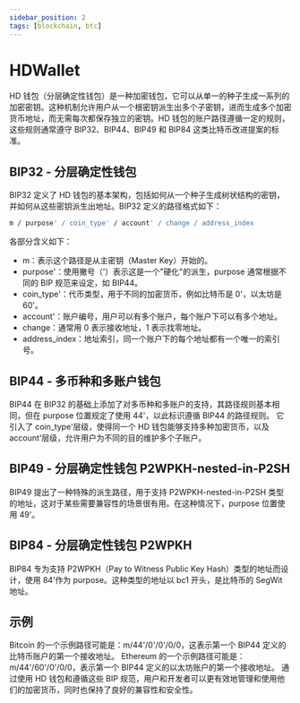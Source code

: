 ```yaml
---
sidebar_position: 2
tags: [blockchain, btc]
---
```


# HDWallet

HD 钱包（分层确定性钱包）是一种加密钱包，它可以从单一的种子生成一系列的加密密钥。这种机制允许用户从一个根密钥派生出多个子密钥，进而生成多个加密货币地址，而无需每次都保存独立的密钥。HD 钱包的账户路径遵循一定的规则，这些规则通常遵守 BIP32、BIP44、BIP49 和 BIP84 这类比特币改进提案的标准。

## BIP32 - 分层确定性钱包

BIP32 定义了 HD 钱包的基本架构，包括如何从一个种子生成树状结构的密钥，并如何从这些密钥派生出地址。BIP32 定义的路径格式如下：

```bash
m / purpose' / coin_type' / account' / change / address_index
```

各部分含义如下：

- m：表示这个路径是从主密钥（Master Key）开始的。
- purpose'：使用撇号（'）表示这是一个"硬化"的派生，purpose 通常根据不同的 BIP 规范来设定，如 BIP44。
- coin_type'：代币类型，用于不同的加密货币，例如比特币是 0'，以太坊是 60'。
- account'：账户编号，用户可以有多个账户，每个账户下可以有多个地址。
- change：通常用 0 表示接收地址，1 表示找零地址。
- address_index：地址索引，同一个账户下的每个地址都有一个唯一的索引号。

## BIP44 - 多币种和多账户钱包

BIP44 在 BIP32 的基础上添加了对多币种和多账户的支持，其路径规则基本相同，但在 purpose 位置规定了使用 44'，以此标识遵循 BIP44 的路径规则。
它引入了 coin_type'层级，使得同一个 HD 钱包能够支持多种加密货币，以及 account'层级，允许用户为不同的目的维护多个子账户。

## BIP49 - 分层确定性钱包 P2WPKH-nested-in-P2SH

BIP49 提出了一种特殊的派生路径，用于支持 P2WPKH-nested-in-P2SH 类型的地址，这对于某些需要兼容性的场景很有用。在这种情况下，purpose 位置使用 49'。

## BIP84 - 分层确定性钱包 P2WPKH

BIP84 专为支持 P2WPKH（Pay to Witness Public Key Hash）类型的地址而设计，使用 84'作为 purpose。这种类型的地址以 bc1 开头，是比特币的 SegWit 地址。

## 示例

Bitcoin 的一个示例路径可能是：m/44'/0'/0'/0/0，这表示第一个 BIP44 定义的比特币账户的第一个接收地址。
Ethereum 的一个示例路径可能是：m/44'/60'/0'/0/0，表示第一个 BIP44 定义的以太坊账户的第一个接收地址。
通过使用 HD 钱包和遵循这些 BIP 规范，用户和开发者可以更有效地管理和使用他们的加密货币，同时也保持了良好的兼容性和安全性。
